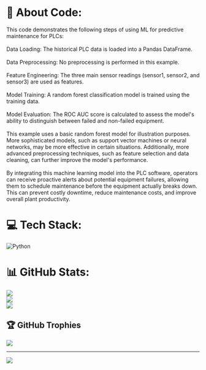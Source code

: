 # 💫 About Code:
This code demonstrates the following steps of using ML for predictive maintenance for PLCs:<br><br>Data Loading: The historical PLC data is loaded into a Pandas DataFrame.<br><br>Data Preprocessing: No preprocessing is performed in this example.<br><br>Feature Engineering: The three main sensor readings (sensor1, sensor2, and sensor3) are used as features.<br><br>Model Training: A random forest classification model is trained using the training data.<br><br>Model Evaluation: The ROC AUC score is calculated to assess the model's ability to distinguish between failed and non-failed equipment.<br><br>This example uses a basic random forest model for illustration purposes. More sophisticated models, such as support vector machines or neural networks, may be more effective in certain situations. Additionally, more advanced preprocessing techniques, such as feature selection and data cleaning, can further improve the model's performance.<br><br>By integrating this machine learning model into the PLC software, operators can receive proactive alerts about potential equipment failures, allowing them to schedule maintenance before the equipment actually breaks down. This can prevent costly downtime, reduce maintenance costs, and improve overall plant productivity.


# 💻 Tech Stack:
![Python](https://img.shields.io/badge/python-3670A0?style=for-the-badge&logo=python&logoColor=ffdd54)
# 📊 GitHub Stats:
![](https://github-readme-stats.vercel.app/api?username=kcat4lina&theme=monokai&hide_border=false&include_all_commits=true&count_private=true)<br/>
![](https://github-readme-streak-stats.herokuapp.com/?user=kcat4lina&theme=monokai&hide_border=false)<br/>
![](https://github-readme-stats.vercel.app/api/top-langs/?username=kcat4lina&theme=monokai&hide_border=false&include_all_commits=true&count_private=true&layout=compact)

## 🏆 GitHub Trophies
![](https://github-profile-trophy.vercel.app/?username=kcat4lina&theme=tokyonight&no-frame=true&no-bg=true&margin-w=4)

---
[![](https://visitcount.itsvg.in/api?id=kcat4lina&icon=0&color=0)](https://visitcount.itsvg.in)

<!-- Proudly created with GPRM ( https://gprm.itsvg.in ) -->
